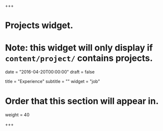 +++
# Projects widget.
# Note: this widget will only display if `content/project/` contains projects.

date = "2016-04-20T00:00:00"
draft = false

title = "Experience"
subtitle = ""
widget = "job"

# Order that this section will appear in.
weight = 40

+++

